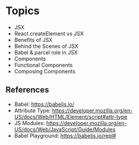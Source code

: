 # Topics

- JSX
- React.createElement vs JSX
- Benefits of JSX
- Behind the Scenes of JSX
- Babel & parcel role in JSX
- Components
- Functional Components
- Composing Components

## References
- Babel: https://babeljs.io/
- Attribute Type: https://developer.mozilla.org/en-US/docs/Web/HTML/Element/script#attr-type
- JS Modules: https://developer.mozilla.org/en-US/docs/Web/JavaScript/Guide/Modules
- Babel Playground: https://babeljs.io/repl#
